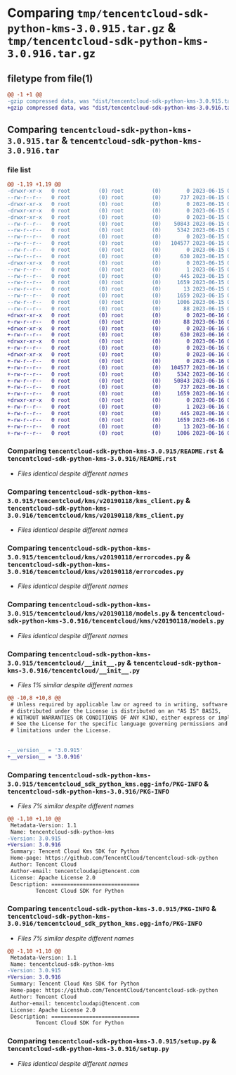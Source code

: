 # Comparing `tmp/tencentcloud-sdk-python-kms-3.0.915.tar.gz` & `tmp/tencentcloud-sdk-python-kms-3.0.916.tar.gz`

## filetype from file(1)

```diff
@@ -1 +1 @@
-gzip compressed data, was "dist/tencentcloud-sdk-python-kms-3.0.915.tar", last modified: Thu Jun 15 00:28:25 2023, max compression
+gzip compressed data, was "dist/tencentcloud-sdk-python-kms-3.0.916.tar", last modified: Fri Jun 16 00:36:34 2023, max compression
```

## Comparing `tencentcloud-sdk-python-kms-3.0.915.tar` & `tencentcloud-sdk-python-kms-3.0.916.tar`

### file list

```diff
@@ -1,19 +1,19 @@
-drwxr-xr-x   0 root         (0) root         (0)        0 2023-06-15 00:28:25.000000 tencentcloud-sdk-python-kms-3.0.915/
--rw-r--r--   0 root         (0) root         (0)      737 2023-06-15 00:28:25.000000 tencentcloud-sdk-python-kms-3.0.915/README.rst
-drwxr-xr-x   0 root         (0) root         (0)        0 2023-06-15 00:28:25.000000 tencentcloud-sdk-python-kms-3.0.915/tencentcloud/
-drwxr-xr-x   0 root         (0) root         (0)        0 2023-06-15 00:28:25.000000 tencentcloud-sdk-python-kms-3.0.915/tencentcloud/kms/
-drwxr-xr-x   0 root         (0) root         (0)        0 2023-06-15 00:28:25.000000 tencentcloud-sdk-python-kms-3.0.915/tencentcloud/kms/v20190118/
--rw-r--r--   0 root         (0) root         (0)    50843 2023-06-15 00:28:25.000000 tencentcloud-sdk-python-kms-3.0.915/tencentcloud/kms/v20190118/kms_client.py
--rw-r--r--   0 root         (0) root         (0)     5342 2023-06-15 00:28:25.000000 tencentcloud-sdk-python-kms-3.0.915/tencentcloud/kms/v20190118/errorcodes.py
--rw-r--r--   0 root         (0) root         (0)        0 2023-06-15 00:28:25.000000 tencentcloud-sdk-python-kms-3.0.915/tencentcloud/kms/v20190118/__init__.py
--rw-r--r--   0 root         (0) root         (0)   104577 2023-06-15 00:28:25.000000 tencentcloud-sdk-python-kms-3.0.915/tencentcloud/kms/v20190118/models.py
--rw-r--r--   0 root         (0) root         (0)        0 2023-06-15 00:28:25.000000 tencentcloud-sdk-python-kms-3.0.915/tencentcloud/kms/__init__.py
--rw-r--r--   0 root         (0) root         (0)      630 2023-06-15 00:28:25.000000 tencentcloud-sdk-python-kms-3.0.915/tencentcloud/__init__.py
-drwxr-xr-x   0 root         (0) root         (0)        0 2023-06-15 00:28:25.000000 tencentcloud-sdk-python-kms-3.0.915/tencentcloud_sdk_python_kms.egg-info/
--rw-r--r--   0 root         (0) root         (0)        1 2023-06-15 00:28:25.000000 tencentcloud-sdk-python-kms-3.0.915/tencentcloud_sdk_python_kms.egg-info/dependency_links.txt
--rw-r--r--   0 root         (0) root         (0)      445 2023-06-15 00:28:25.000000 tencentcloud-sdk-python-kms-3.0.915/tencentcloud_sdk_python_kms.egg-info/SOURCES.txt
--rw-r--r--   0 root         (0) root         (0)     1659 2023-06-15 00:28:25.000000 tencentcloud-sdk-python-kms-3.0.915/tencentcloud_sdk_python_kms.egg-info/PKG-INFO
--rw-r--r--   0 root         (0) root         (0)       13 2023-06-15 00:28:25.000000 tencentcloud-sdk-python-kms-3.0.915/tencentcloud_sdk_python_kms.egg-info/top_level.txt
--rw-r--r--   0 root         (0) root         (0)     1659 2023-06-15 00:28:25.000000 tencentcloud-sdk-python-kms-3.0.915/PKG-INFO
--rw-r--r--   0 root         (0) root         (0)     1006 2023-06-15 00:28:25.000000 tencentcloud-sdk-python-kms-3.0.915/setup.py
--rw-r--r--   0 root         (0) root         (0)       88 2023-06-15 00:28:25.000000 tencentcloud-sdk-python-kms-3.0.915/setup.cfg
+drwxr-xr-x   0 root         (0) root         (0)        0 2023-06-16 00:36:34.000000 tencentcloud-sdk-python-kms-3.0.916/
+-rw-r--r--   0 root         (0) root         (0)       88 2023-06-16 00:36:34.000000 tencentcloud-sdk-python-kms-3.0.916/setup.cfg
+drwxr-xr-x   0 root         (0) root         (0)        0 2023-06-16 00:36:34.000000 tencentcloud-sdk-python-kms-3.0.916/tencentcloud/
+-rw-r--r--   0 root         (0) root         (0)      630 2023-06-16 00:36:34.000000 tencentcloud-sdk-python-kms-3.0.916/tencentcloud/__init__.py
+drwxr-xr-x   0 root         (0) root         (0)        0 2023-06-16 00:36:34.000000 tencentcloud-sdk-python-kms-3.0.916/tencentcloud/kms/
+-rw-r--r--   0 root         (0) root         (0)        0 2023-06-16 00:36:34.000000 tencentcloud-sdk-python-kms-3.0.916/tencentcloud/kms/__init__.py
+drwxr-xr-x   0 root         (0) root         (0)        0 2023-06-16 00:36:34.000000 tencentcloud-sdk-python-kms-3.0.916/tencentcloud/kms/v20190118/
+-rw-r--r--   0 root         (0) root         (0)        0 2023-06-16 00:36:34.000000 tencentcloud-sdk-python-kms-3.0.916/tencentcloud/kms/v20190118/__init__.py
+-rw-r--r--   0 root         (0) root         (0)   104577 2023-06-16 00:36:34.000000 tencentcloud-sdk-python-kms-3.0.916/tencentcloud/kms/v20190118/models.py
+-rw-r--r--   0 root         (0) root         (0)     5342 2023-06-16 00:36:34.000000 tencentcloud-sdk-python-kms-3.0.916/tencentcloud/kms/v20190118/errorcodes.py
+-rw-r--r--   0 root         (0) root         (0)    50843 2023-06-16 00:36:34.000000 tencentcloud-sdk-python-kms-3.0.916/tencentcloud/kms/v20190118/kms_client.py
+-rw-r--r--   0 root         (0) root         (0)      737 2023-06-16 00:36:34.000000 tencentcloud-sdk-python-kms-3.0.916/README.rst
+-rw-r--r--   0 root         (0) root         (0)     1659 2023-06-16 00:36:34.000000 tencentcloud-sdk-python-kms-3.0.916/PKG-INFO
+drwxr-xr-x   0 root         (0) root         (0)        0 2023-06-16 00:36:34.000000 tencentcloud-sdk-python-kms-3.0.916/tencentcloud_sdk_python_kms.egg-info/
+-rw-r--r--   0 root         (0) root         (0)        1 2023-06-16 00:36:34.000000 tencentcloud-sdk-python-kms-3.0.916/tencentcloud_sdk_python_kms.egg-info/dependency_links.txt
+-rw-r--r--   0 root         (0) root         (0)      445 2023-06-16 00:36:34.000000 tencentcloud-sdk-python-kms-3.0.916/tencentcloud_sdk_python_kms.egg-info/SOURCES.txt
+-rw-r--r--   0 root         (0) root         (0)     1659 2023-06-16 00:36:34.000000 tencentcloud-sdk-python-kms-3.0.916/tencentcloud_sdk_python_kms.egg-info/PKG-INFO
+-rw-r--r--   0 root         (0) root         (0)       13 2023-06-16 00:36:34.000000 tencentcloud-sdk-python-kms-3.0.916/tencentcloud_sdk_python_kms.egg-info/top_level.txt
+-rw-r--r--   0 root         (0) root         (0)     1006 2023-06-16 00:36:34.000000 tencentcloud-sdk-python-kms-3.0.916/setup.py
```

### Comparing `tencentcloud-sdk-python-kms-3.0.915/README.rst` & `tencentcloud-sdk-python-kms-3.0.916/README.rst`

 * *Files identical despite different names*

### Comparing `tencentcloud-sdk-python-kms-3.0.915/tencentcloud/kms/v20190118/kms_client.py` & `tencentcloud-sdk-python-kms-3.0.916/tencentcloud/kms/v20190118/kms_client.py`

 * *Files identical despite different names*

### Comparing `tencentcloud-sdk-python-kms-3.0.915/tencentcloud/kms/v20190118/errorcodes.py` & `tencentcloud-sdk-python-kms-3.0.916/tencentcloud/kms/v20190118/errorcodes.py`

 * *Files identical despite different names*

### Comparing `tencentcloud-sdk-python-kms-3.0.915/tencentcloud/kms/v20190118/models.py` & `tencentcloud-sdk-python-kms-3.0.916/tencentcloud/kms/v20190118/models.py`

 * *Files identical despite different names*

### Comparing `tencentcloud-sdk-python-kms-3.0.915/tencentcloud/__init__.py` & `tencentcloud-sdk-python-kms-3.0.916/tencentcloud/__init__.py`

 * *Files 1% similar despite different names*

```diff
@@ -10,8 +10,8 @@
 # Unless required by applicable law or agreed to in writing, software
 # distributed under the License is distributed on an "AS IS" BASIS,
 # WITHOUT WARRANTIES OR CONDITIONS OF ANY KIND, either express or implied.
 # See the License for the specific language governing permissions and
 # limitations under the License.
 
 
-__version__ = '3.0.915'
+__version__ = '3.0.916'
```

### Comparing `tencentcloud-sdk-python-kms-3.0.915/tencentcloud_sdk_python_kms.egg-info/PKG-INFO` & `tencentcloud-sdk-python-kms-3.0.916/PKG-INFO`

 * *Files 7% similar despite different names*

```diff
@@ -1,10 +1,10 @@
 Metadata-Version: 1.1
 Name: tencentcloud-sdk-python-kms
-Version: 3.0.915
+Version: 3.0.916
 Summary: Tencent Cloud Kms SDK for Python
 Home-page: https://github.com/TencentCloud/tencentcloud-sdk-python
 Author: Tencent Cloud
 Author-email: tencentcloudapi@tencent.com
 License: Apache License 2.0
 Description: ============================
         Tencent Cloud SDK for Python
```

### Comparing `tencentcloud-sdk-python-kms-3.0.915/PKG-INFO` & `tencentcloud-sdk-python-kms-3.0.916/tencentcloud_sdk_python_kms.egg-info/PKG-INFO`

 * *Files 7% similar despite different names*

```diff
@@ -1,10 +1,10 @@
 Metadata-Version: 1.1
 Name: tencentcloud-sdk-python-kms
-Version: 3.0.915
+Version: 3.0.916
 Summary: Tencent Cloud Kms SDK for Python
 Home-page: https://github.com/TencentCloud/tencentcloud-sdk-python
 Author: Tencent Cloud
 Author-email: tencentcloudapi@tencent.com
 License: Apache License 2.0
 Description: ============================
         Tencent Cloud SDK for Python
```

### Comparing `tencentcloud-sdk-python-kms-3.0.915/setup.py` & `tencentcloud-sdk-python-kms-3.0.916/setup.py`

 * *Files identical despite different names*

